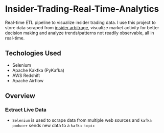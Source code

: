 # Insider-Trading-Real-Time-Analytics

Real-time ETL pipeline to visualize insider trading data. I use this project to store data scraped from [insider arbitrage](https://www.insidearbitrage.com/), visualize market activity for better decision making and analyze trends/patterns not readily observable, all in real-time.

## Techologies Used
* Selenium
* Apache Kakfka (PyKafka) 
* AWS Redshift
* Apache Airflow

## Overview

### Extract Live Data

- `Selenium` is used to scrape data from multiple web sources and   `kafka poducer`  sends new data to a `kafka topic`
